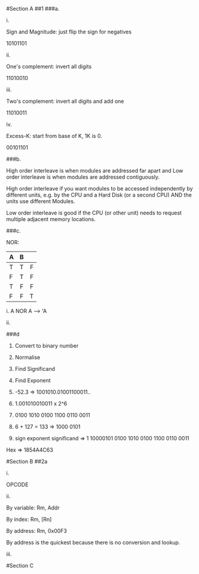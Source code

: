 #Section A
##1
###a.

i.

Sign and Magnitude: just flip the sign for negatives 

10101101

ii.

One's complement: invert all digits

11010010

iii. 

Two's complement: invert all digits and add one

11010011

iv.

Excess-K: start from base of K, 1K is 0. 

00101101

###b.

High order interleave is when modules are addressed far apart and 
Low order interleave is when modules are addressed contiguously.

High order interleave if you want modules to be accessed independently 
by different units, e.g. by the CPU and a Hard Disk (or a second CPU) AND 
the units use different Modules.

Low order interleave is good if the CPU (or other unit) needs to request
multiple adjacent memory locations.

###c.

NOR:

| A | B |   |
|---|:-:|--:|
| T | T | F |
| F | T | F |
| T | F | F |
| F | F | T |

i. A NOR A --> 'A

ii. 



###d

1. Convert to binary number
2. Normalise
3. Find Significand
4. Find Exponent


1. -52.3 => 1001010.01001100011..
2. 1.001010010011 x 2^6
3. 0100 1010 0100 1100 0110 0011
3. 6 + 127 = 133 => 1000 0101
4. sign exponent significand => 1 10000101 0100 1010 0100 1100 0110 0011

Hex => 1854A4C63


#Section B
##2a

i.

OPCODE

ii.

By variable: Rm, Addr

By index: Rm, [Rn]

By address: Rm, 0x00F3

By address is the quickest because there is no conversion and lookup. 

iii.



#Section C
